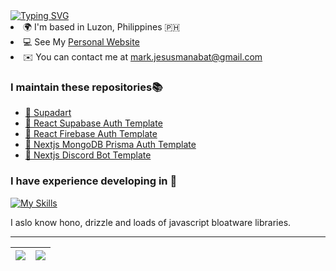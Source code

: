 <a href="https://git.io/typing-svg">
  <img src="https://readme-typing-svg.demolab.com?font=Fira+**Code**&pause=1000&width=435&lines=Mark+Matthew+Vergara+;Web+%26+Mobile+Development;Currently+a+4th+Year+Student" alt="Typing SVG" />
  </a>
  <br

- 🌍 I'm based in Luzon, Philippines 🇵🇭
- 💻 See My [Personal Website](https://markvergara.vercel.app/)
- ✉️ You can contact me at mark.jesusmanabat@gmail.com

### I maintain these repositories📚

- [🚀 Supadart](https://github.com/mmvergara/supadart)
- [🚀 React Supabase Auth Template](https://github.com/mmvergara/react-supabase-auth-template)
- [🚀 React Firebase Auth Template](https://github.com/mmvergara/react-firebase-auth-template)
- [🚀 Nextjs MongoDB Prisma Auth Template](https://github.com/mmvergara/nextjs-mongodb-prisma-auth-template)
- [🚀 Nextjs Discord Bot Template](https://github.com/mmvergara/nextjs-discord-bot-boilerplate)

### I have experience developing in 🔭

[![My Skills](https://skillicons.dev/icons?i=react,nextjs,vuejs,solidjs,astro,remix,tauri,typescript,nodejs,bun,expressjs,java,spring,python,golang,prisma,mysql,postgresql,mongodb,redis,supabase,firebase,graphql,flutter,dart,electron,discordjs,discordbots,git,github,linux,docker,bash,postman,figma,cypress,vim,raspberrypi,pytorch&perline=10)](https://skillicons.dev)

I aslo know hono, drizzle and loads of javascript bloatware libraries.

---

| ![](https://github-stats-alpha.vercel.app/api?username=mmvergara&cc=0d1117&tc=7d8590&ic=2f81f7&bc=30363d) | ![](http://github-profile-summary-cards.vercel.app/api/cards/repos-per-language?username=mmvergara&theme=github_dark) |
| --------------------------------------------------------------------------------------------------------- | --------------------------------------------------------------------------------------------------------------------- |
